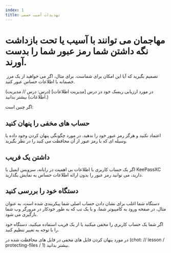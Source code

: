 ```yaml
---
index: 1
title: تهدیدات آسیب جسمی
---
```

# مهاجمان می توانند با آسیب یا تحت بازداشت نگه داشتن شما رمز عبور شما را بدست آورند.

 تصمیم بگیرید که آیا این امکان برای شماست. برای مثال، اگر می خواهید از یک مرز خصمانه با اطلاعات حساس عبور کنید.

(در مورد ارزیابی ریسک خود در درس [مدیریت اطلاعات] (درس: درس // مدیریت اطلاعات) بیشتر بدانید.)

اگر چنین است:

##  حساب های مخفی را پنهان کنید

اعتماد نکنید و هرگز رمز عبور خود را ندهید. در مورد چگونگی پنهان کردن وجود داده یا وسیله ای که با رمز عبور از آن محافظت می کنید را در نظر بگیرید.

## داشتن یک فریب

اگر یک حساب کاربری با اطلاعات بی اهمیت در رایانه، سرویس ایمیل یا KeePassXC دارید، می توانید رمز عبور را بدون ارائه اطلاعات حساس به نمایش بگذارید.

## دستگاه خود را بررسی کنید

دستگاه شما اغلب برای نشان دادن حساب اصلی شما  پیکربندی شده است، به عنوان مثال، در صفحه ورود به کامپیوتر شما، و یا یک تب که به طور خودکار در مرورگر وب شما بارگیری می شود.

اگر شما  یک حساب کاربری را مخفی میکنید یا از یک فریب استفاده میکنید، دستگاه خود را با توجه به تغییر تنظیم کنید.

در مورد پنهان کردن فایل های مخفی در فایل های محافظت شده در (chot: // lesson / protecting-files / 1) بیشتر بدانید.